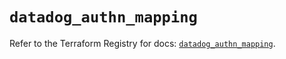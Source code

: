 # `datadog_authn_mapping`

Refer to the Terraform Registry for docs: [`datadog_authn_mapping`](https://registry.terraform.io/providers/datadog/datadog/3.60.1/docs/resources/authn_mapping).

